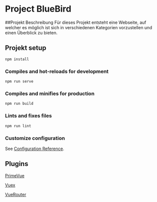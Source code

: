 # Project BlueBird
##Projekt Beschreibung
Für dieses Projekt entsteht eine Webseite, auf welcher es möglich ist sich in verschiedenen Kategorien vorzustellen und einen Überblick zu bieten.

## Projekt setup

```
npm install
```

### Compiles and hot-reloads for development

```
npm run serve
```

### Compiles and minifies for production

```
npm run build
```

### Lints and fixes files

```
npm run lint
```

### Customize configuration

See [Configuration Reference](https://cli.vuejs.org/config/).

## Plugins

[PrimeVue](https://primefaces.org/primevue/showcase/#/colors)

[Vuex](https://vuex.vuejs.org/)

[VueRouter](https://router.vuejs.org/)


